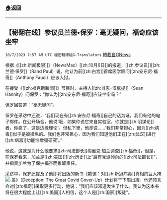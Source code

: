 ###  [:house:返回](README.md)
---


## 【秘翻在线】参议员兰德•保罗：毫无疑问，福奇应该坐牢
`10/7/2023 7:57 AM UTC 秘密翻譯組G-Translators` [轉載自GNews](https://gnews.org/articles/1797862)

根据《[[zh:新闻极限]]》（NewsMax）[[zh:10月6日]]的报道，[[zh:参议员]][[zh:兰德·保罗]]（Rand Paul）说，他认为前[[zh:白宫]]首席医学顾问[[zh:安东尼·福奇]]（Anthony Fauci）应该入狱。

在接受《[[zh:福克斯新闻]]》节目时，主持人[[zh:肖恩··汉尼提]]（Sean Hannity）问保罗：“你认为[[zh:安东尼·福奇]]应该坐牢吗？”

保罗回答道：“毫无疑问”。

保罗在采访中还说，“我们现在有[[zh:安东尼·福奇]]自己的话为证，我们有他的电子邮件。在公开场合，他说‘哦，如果你说它来自实验室，你就是[[zh:阴谋论]]者，你疯了，这是边缘理论’。但私下里，他却说......‘我们非常担心，因为[[zh:病毒]]似乎是被操纵的。我们也非常担心，因为我们知道他们正在[[zh:武汉]]进行[[zh:病毒]]功能性增强研究’。”

他说，这就是为什么他要求[[zh:司法部长]]梅里克·加兰调查[[zh:福奇]]，但是，在保罗看来，加兰是[[zh:美国]][[zh:历史]]上“最有党派倾向的[[zh:司法部长]]”，并指责加兰为了保护福齐而推卸责任。

采访中，保罗还提及了他即将出版的新书《欺骗：对[[zh:新冠病毒]]真相的巨大掩
![](https://i.imgur.com/FMhT9qz.jpg)
盖》（Deception: The Great Covid Cover-Up）计划将于下周出版。他还预言会对[[zh:福奇]]采取更多行动，他说：“我们应该知道发生了什么。我认为这本书将在很大程度上让[[zh:美国]]人相信，这个人是[[zh:国家]]叛徒”。
